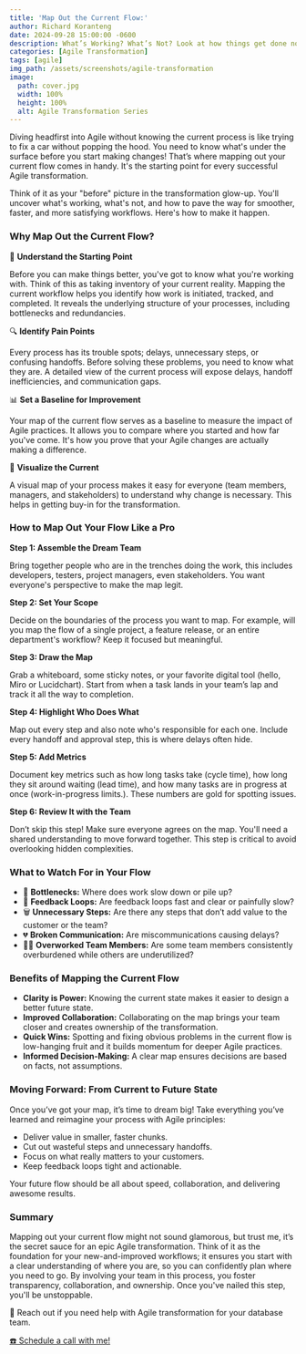 ```yaml
---
title: 'Map Out the Current Flow:'
author: Richard Koranteng
date: 2024-09-28 15:00:00 -0600
description: What’s Working? What’s Not? Look at how things get done now. Identify bottlenecks, inefficiencies, or gaps Agile can help fix.
categories: [Agile Transformation]
tags: [agile]
img_path: /assets/screenshots/agile-transformation
image:
  path: cover.jpg
  width: 100%
  height: 100%
  alt: Agile Transformation Series
---
```


Diving headfirst into Agile without knowing the current process is like trying to fix a car without popping the hood. You need to know what's under the surface before you start making changes! That’s where mapping out your current flow comes in handy. It's the starting point for every successful Agile transformation.

Think of it as your "before" picture in the transformation glow-up. You'll uncover what's working, what's not, and how to pave the way for smoother, faster, and more satisfying workflows. Here's how to make it happen.

### Why Map Out the Current Flow?

🚀 **Understand the Starting Point**

Before you can make things better, you've got to know what you're working with. Think of this as taking inventory of your current reality. Mapping the current workflow helps you identify how work is initiated, tracked, and completed. It reveals the underlying structure of your processes, including bottlenecks and redundancies.

🔍 **Identify Pain Points**

Every process has its trouble spots; delays, unnecessary steps, or confusing handoffs. Before solving these problems, you need to know what they are. A detailed view of the current process will expose delays, handoff inefficiencies, and communication gaps.

📊 **Set a Baseline for Improvement**

Your map of the current flow serves as a baseline to measure the impact of Agile practices. It allows you to compare where you started and how far you've come. It's how you prove that your Agile changes are actually making a difference.

🤝 **Visualize the Current**

A visual map of your process makes it easy for everyone (team members, managers, and stakeholders) to understand why change is necessary. This helps in getting buy-in for the transformation.

### How to Map Out Your Flow Like a Pro

**Step 1: Assemble the Dream Team**

Bring together people who are in the trenches doing the work, this includes developers, testers, project managers, even stakeholders. You want everyone's perspective to make the map legit.

**Step 2: Set Your Scope**

Decide on the boundaries of the process you want to map. For example, will you map the flow of a single project, a feature release, or an entire department's workflow? Keep it focused but meaningful.

**Step 3: Draw the Map**

Grab a whiteboard, some sticky notes, or your favorite digital tool (hello, Miro or Lucidchart). Start from when a task lands in your team’s lap and track it all the way to completion.

**Step 4: Highlight Who Does What**

Map out every step and also note who's responsible for each one. Include every handoff and approval step, this is where delays often hide.

**Step 5: Add Metrics**

Document key metrics such as how long tasks take (cycle time), how long they sit around waiting (lead time), and how many tasks are in progress at once (work-in-progress limits.). These numbers are gold for spotting issues.

**Step 6: Review It with the Team**

Don’t skip this step! Make sure everyone agrees on the map. You'll need a shared understanding to move forward together. This step is critical to avoid overlooking hidden complexities.

### What to Watch For in Your Flow

* 🚧 **Bottlenecks:** Where does work slow down or pile up?
* 🔄 **Feedback Loops:** Are feedback loops fast and clear or painfully slow?
* 🗑️ **Unnecessary Steps:** Are there any steps that don’t add value to the customer or the team?
* 💔 **Broken Communication:** Are miscommunications causing delays?
* 🏃‍♂️ **Overworked Team Members:** Are some team members consistently overburdened while others are underutilized?

### Benefits of Mapping the Current Flow

* **Clarity is Power:** Knowing the current state makes it easier to design a better future state.
* **Improved Collaboration:**  Collaborating on the map brings your team closer and creates ownership of the transformation.
* **Quick Wins:** Spotting and fixing obvious problems in the current flow is low-hanging fruit and it builds momentum for deeper Agile practices.
* **Informed Decision-Making:** A clear map ensures decisions are based on facts, not assumptions.

### Moving Forward: From Current to Future State

Once you’ve got your map, it’s time to dream big! Take everything you’ve learned and reimagine your process with Agile principles:

* Deliver value in smaller, faster chunks.
* Cut out wasteful steps and unnecessary handoffs.
* Focus on what really matters to your customers.
* Keep feedback loops tight and actionable.

Your future flow should be all about speed, collaboration, and delivering awesome results.

### Summary
Mapping out your current flow might not sound glamorous, but trust me, it’s the secret sauce for an epic Agile transformation. Think of it as the foundation for your new-and-improved workflows; it ensures you start with a clear understanding of where you are, so you can confidently plan where you need to go. By involving your team in this process, you foster transparency, collaboration, and ownership. Once you've nailed this step, you'll be unstoppable.

🚀 Reach out if you need help with Agile transformation for your database team.

 [☎️ Schedule a call with me!](https://calendly.com/rkkoranteng/free-consultation)